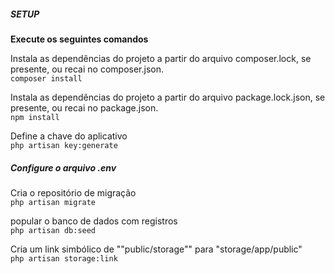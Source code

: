 <h5>SETUP</h5>
<b>Execute os seguintes comandos</b>
<p>
Instala as dependências do projeto a partir do arquivo composer.lock, se presente, ou recai no composer.json.
<br><code>composer install</code>
</p>
<p>
Instala as dependências do projeto a partir do arquivo package.lock.json, se presente, ou recai no package.json.
<br><code>npm install</code><br>
</p>

<p>
Define a chave do aplicativo
<br><code>php artisan key:generate</code><br>
</p>
<h5>Configure o arquivo .env</h5>
<p>
Cria o repositório de migração
<br><code>php artisan migrate</code><br>
</p>

<p>
popular o banco de dados com registros
<br><code>php artisan db:seed</code>
</p>
<p>
Cria um link simbólico de ""public/storage"" para "storage/app/public"
<br><code>php artisan storage:link</code>
</p>

